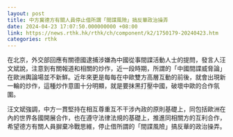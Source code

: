 ```yaml
---
layout: post
title: 中方冀德方有關人員停止借所謂「間諜風險」搞反華政治操弄
date: 2024-04-23 17:07:50.000000000 +08:00
link: https://news.rthk.hk/rthk/ch/component/k2/1750179-20240423.htm
categories: rthk
---
```


在北京，外交部回應有關德國逮捕涉嫌為中國從事間諜活動人士的提問，發言人汪文斌說，注意到有關報道和相關的炒作，近一段時期，所謂的「中國間諜威脅論」在歐洲輿論場並不新鮮。近年來更是每每在中歐雙方高層互動的前後，就會出現新一輪的炒作，這種炒作意圖十分明顯，就是要抹黑打壓中國，破壞中歐的合作氛圍。

汪文斌強調，中方一貫堅持在相互尊重互不干涉內政的原則基礎上，同包括歐洲在內的世界各國開展合作，也在遵守法律法規的基礎上，推進同相關方的互利合作，希望德方有關人員摒棄冷戰思維，停止借所謂的「間諜風險」搞反華的政治操弄。
